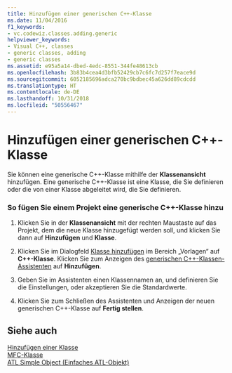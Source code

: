 ```yaml
---
title: Hinzufügen einer generischen C++-Klasse
ms.date: 11/04/2016
f1_keywords:
- vc.codewiz.classes.adding.generic
helpviewer_keywords:
- Visual C++, classes
- generic classes, adding
- generic classes
ms.assetid: e95a5a14-dbed-4edc-8551-344fe48613cb
ms.openlocfilehash: 3b83b4cea4d3bfb52429cb7c6fc7d257f7eace9d
ms.sourcegitcommit: 6052185696adca270bc9bdbec45a626dd89cdcdd
ms.translationtype: HT
ms.contentlocale: de-DE
ms.lasthandoff: 10/31/2018
ms.locfileid: "50556467"
---
```

# <a name="adding-a-generic-c-class"></a>Hinzufügen einer generischen C++-Klasse

Sie können eine generische C++-Klasse mithilfe der **Klassenansicht** hinzufügen. Eine generische C++-Klasse ist eine Klasse, die Sie definieren oder die von einer Klasse abgeleitet wird, die Sie definieren.

### <a name="to-add-a-generic-c-class-to-a-project"></a>So fügen Sie einem Projekt eine generische C++-Klasse hinzu

1. Klicken Sie in der **Klassenansicht** mit der rechten Maustaste auf das Projekt, dem die neue Klasse hinzugefügt werden soll, und klicken Sie dann auf **Hinzufügen** und **Klasse**.

1. Klicken Sie im Dialogfeld [Klasse hinzufügen](../ide/add-class-dialog-box.md) im Bereich „Vorlagen“ auf **C++-Klasse**. Klicken Sie zum Anzeigen des [generischen C++-Klassen-Assistenten](../ide/generic-cpp-class-wizard.md) auf **Hinzufügen**.

1. Geben Sie im Assistenten einen Klassennamen an, und definieren Sie die Einstellungen, oder akzeptieren Sie die Standardwerte.

1. Klicken Sie zum Schließen des Assistenten und Anzeigen der neuen generischen C++-Klasse auf **Fertig stellen**.

## <a name="see-also"></a>Siehe auch

[Hinzufügen einer Klasse](../ide/adding-a-class-visual-cpp.md)<br>
[MFC-Klasse](../mfc/reference/adding-an-mfc-class.md)<br>
[ATL Simple Object (Einfaches ATL-Objekt)](../atl/reference/adding-an-atl-simple-object.md)